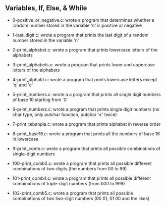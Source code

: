 ## Variables, If, Else, & While

* 0-positive_or_negative.c: wrote a program that determines whether a random number stored in the variable 'n' is positive or negative

* 1-last_digit.c: wrote a program that prints the last digit of a random number stored in the variable 'n'

* 2-print_alphabet.c: wrote a program that prints lowercase letters of the alphabets

* 3-print_alphabets.c: wrote a program that prints lower and uppercase letters of the alphabets

* 4-print_alphabt.c: wrote a program that prints lowercase letters except 'q' and 'e'

* 5-print_numbers.c: wrote a a program that prints all single digit numbers of base 10 starting from '0'

* 6-print_numberz.c: wrote a program that prints single digit numbers (no char type, only putchar function, putchar '≤' twice)

* 7-print_tebahpla.c: wrote a program that prints alphabet in reverse order

* 8-print_base16.c: wrote a program that prints all the numbers of base 16 in lowercase

* 9-print_comb.c: wrote a program that prints all possible combinations of single-digit numbers

* 100-print_comb3.c: wrote a program that prints all possible different combinations of two-digits (the numbers from 00 to 99)

* 101-print_comb4.c: wrote a program that prints all possible different combinations of triple-digit numbers (from 000 to 999)

* 102-print_comb5.c: wrote a program that prints all possible combinations of *two* two-digit numbers (00 01, 01 00 and the likes)
